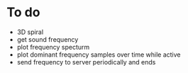 # To do

-   3D spiral
-   get sound frequency
-   plot frequency specturm
-   plot dominant frequency samples over time while active
-   send frequency to server periodically and ends
